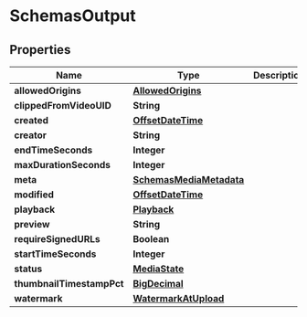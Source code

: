 # SchemasOutput

## Properties
Name | Type | Description | Notes
------------ | ------------- | ------------- | -------------
**allowedOrigins** | [**AllowedOrigins**](AllowedOrigins.md) |  |  [optional]
**clippedFromVideoUID** | **String** |  |  [optional]
**created** | [**OffsetDateTime**](OffsetDateTime.md) |  |  [optional]
**creator** | **String** |  |  [optional]
**endTimeSeconds** | **Integer** |  |  [optional]
**maxDurationSeconds** | **Integer** |  |  [optional]
**meta** | [**SchemasMediaMetadata**](SchemasMediaMetadata.md) |  |  [optional]
**modified** | [**OffsetDateTime**](OffsetDateTime.md) |  |  [optional]
**playback** | [**Playback**](Playback.md) |  |  [optional]
**preview** | **String** |  |  [optional]
**requireSignedURLs** | **Boolean** |  |  [optional]
**startTimeSeconds** | **Integer** |  |  [optional]
**status** | [**MediaState**](MediaState.md) |  |  [optional]
**thumbnailTimestampPct** | [**BigDecimal**](BigDecimal.md) |  |  [optional]
**watermark** | [**WatermarkAtUpload**](WatermarkAtUpload.md) |  |  [optional]
